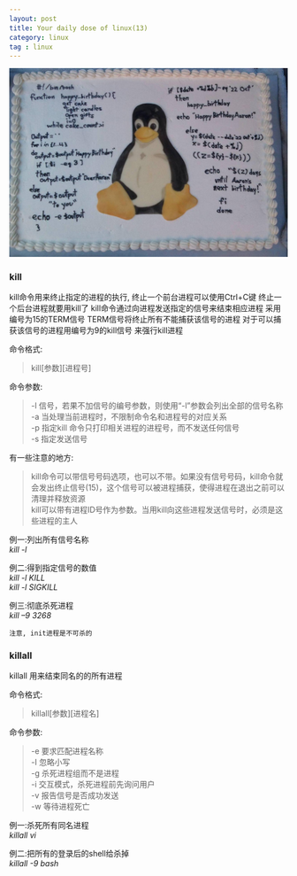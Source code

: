 ```yaml
---
layout: post
title: Your daily dose of linux(13)
category: linux
tag : linux
---
```

<img src="/img/in-post/linux.jpg">

### kill  

kill命令用来终止指定的进程的执行, 终止一个前台进程可以使用Ctrl+C键 终止一个后台进程就要用kill了  kill命令通过向进程发送指定的信号来结束相应进程 采用编号为15的TERM信号 TERM信号将终止所有不能捕获该信号的进程 对于可以捕获该信号的进程用编号为9的kill信号 来强行kill进程  

命令格式:
>kill[参数][进程号]  

命令参数:  
>-l  信号，若果不加信号的编号参数，则使用“-l”参数会列出全部的信号名称  
>-a  当处理当前进程时，不限制命令名和进程号的对应关系  
>-p  指定kill 命令只打印相关进程的进程号，而不发送任何信号  
>-s  指定发送信号  

有一些注意的地方:  
>kill命令可以带信号号码选项，也可以不带。如果没有信号号码，kill命令就会发出终止信号(15)，这个信号可以被进程捕获，使得进程在退出之前可以清理并释放资源  
>kill可以带有进程ID号作为参数。当用kill向这些进程发送信号时，必须是这些进程的主人  


例一:列出所有信号名称  
*kill -l*  

例二:得到指定信号的数值  
*kill -l KILL*  
*kill -l SIGKILL*  

例三:彻底杀死进程  
*kill –9 3268*  

`注意, init进程是不可杀的`  


### killall  

killall 用来结束同名的的所有进程  

命令格式:  
>killall[参数][进程名]  

命令参数:  
>-e 要求匹配进程名称  
>-I 忽略小写  
>-g 杀死进程组而不是进程  
>-i 交互模式，杀死进程前先询问用户  
>-v 报告信号是否成功发送  
>-w 等待进程死亡  


例一:杀死所有同名进程  
*killall vi*  

例二:把所有的登录后的shell给杀掉  
*killall -9 bash*  



